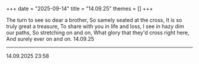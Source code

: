 +++
date = "2025-09-14"
title = "14.09.25"
themes = []
+++

The turn to see so dear a brother,
So samely seated at the cross,
It is so truly great a treasure,
To share with you in life and loss,
I see in hazy dim our paths,
So stretching on and on,
What glory that they'd cross right here,
And surely ever on and on.
14.09.25

---

14.09.2025 23:58
